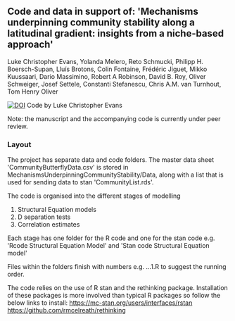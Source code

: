 ## Code and data in support of: 'Mechanisms underpinning community stability along a latitudinal gradient: insights from a niche-based approach'

Luke Christopher Evans, Yolanda Melero, Reto Schmucki, Philipp H. Boersch-Supan, Lluís Brotons, Colin Fontaine, Frédéric Jiguet, Mikko Kuussaari, Dario Massimino, Robert A Robinson, David B. Roy, Oliver Schweiger, Josef Settele, Constanti Stefanescu, Chris A.M. van Turnhout, Tom Henry Oliver

[![DOI](https://zenodo.org/badge/495495841.svg)](https://zenodo.org/badge/latestdoi/495495841)
Code by Luke Christopher Evans

Note: the manuscript and the accompanying code is currently under peer review.

### Layout
The project has separate data and code folders. The master data sheet 'CommunityButterflyData.csv' is stored in MechanismsUnderpinningCommunityStability/Data, along with a list that is used for sending data to stan 'CommunityList.rds'.

The code is organised into the different stages of modelling
1) Structural Equation models
2) D separation tests
3) Correlation estimates

Each stage has one folder for the R code and one for the stan code e.g. 'Rcode Structural Equation Model' and 'Stan code Structural Equation model'

Files within the folders finish with numbers e.g. ...1.R to suggest the running order.

The code relies on the use of R stan and the rethinking package. Installation of these packages is more involved than typical R packages so follow the below links to install:
https://mc-stan.org/users/interfaces/rstan
https://github.com/rmcelreath/rethinking


